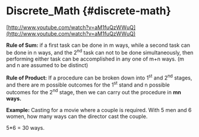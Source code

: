 # Discrete_Math {#discrete-math}

[http://www.youtube.com/watch?v=aM1fuQzWWuQ](http://www.youtube.com/watch?v=aM1fuQzWWuQ)

**Rule of Sum:** if a first task can be done in m ways, while a second task can be done in n ways, and the 2<sup>nd</sup> task can not to be done simultaneously, then performing either task can be accomplished in any one of m+n ways. (m and n are assumed to be distinct)

**Rule of Product:** If a procedure can be broken down into 1<sup>st</sup> and 2<sup>nd</sup> stages, and there are m possible outcomes for the 1<sup>st</sup> stand and n possible outcomes for the 2<sup>nd</sup> stage, then we can carry out the procedure in **mn ways.**

**Example:** Casting for a movie where a couple is required. With 5 men and 6 women, how many ways can the director cast the couple.

5*6 = 30 ways.